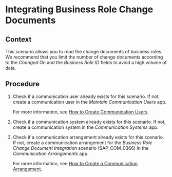 <!-- loio64268285d910445582022d8ba4eb1811 -->

# Integrating Business Role Change Documents



<a name="loio64268285d910445582022d8ba4eb1811__IntegratingBusinessRoleChangeDocuments_context"/>

## Context

This scenario allows you to read the change documents of business roles. We recommend that you limit the number of change documents according to the *Changed On* and the *Business Role ID* fields to avoid a high volume of data.



<a name="loio64268285d910445582022d8ba4eb1811__TopicTitleInCamelCase_steps"/>

## Procedure

1.  Check if a communication user already exists for this scenario. If not, create a communication user in the *Maintain Communication Users* app.

    For more information, see [How to Create Communication Users](../50-administration-and-ops/how-to-create-communication-users-0377ade.md).

2.  Check if a communication system already exists for this scenario. If not, create a communication system in the *Communication Systems* app.

3.  Check if a communication arrangement already exists for this scenario. If not, create a communication arrangement for the *Business Role Change Document Integration* scenario \(SAP\_COM\_0366\) in the *Communication Arrangements* app.

    For more information, see [How to Create a Communication Arrangement](../50-administration-and-ops/how-to-create-a-communication-arrangement-a0771f6.md).


